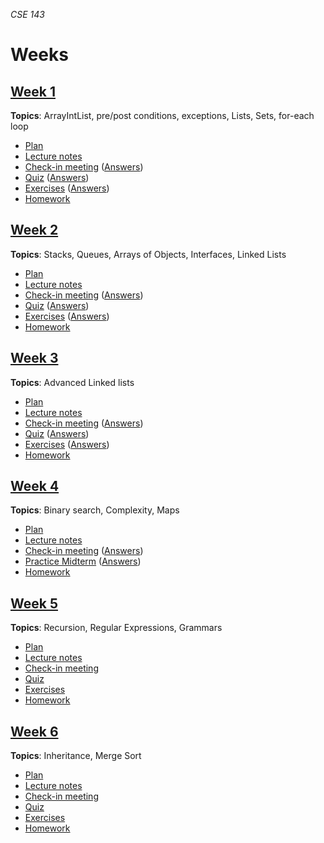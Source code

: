 _CSE 143_
# Weeks
## [Week 1](week1)
__Topics__: ArrayIntList, pre/post conditions, exceptions, Lists, Sets, for-each loop
* [Plan](week1/plan.md)
* [Lecture notes](week1/lecture-notes.md)
* [Check-in meeting](week1/check-in-meeting.md) ([Answers](week1/check-in-meeting-answers.md))
* [Quiz](week1/quiz.md) ([Answers](week1/quiz-answers.md))
* [Exercises](week1/exercises.md) ([Answers](week1/exercise-answers.md))
* [Homework](week1/homework.md)

## [Week 2](week3)
__Topics__: Stacks, Queues, Arrays of Objects, Interfaces, Linked Lists
* [Plan](week2/plan.md)
* [Lecture notes](week2/lecture-notes.md)
* [Check-in meeting](week2/check-in-meeting.md) ([Answers](week2/check-in-meeting-answers.md))
* [Quiz](week2/quiz.md) ([Answers](week2/quiz-answers.md))
* [Exercises](week2/exercises.md) ([Answers](week2/exercise-answers.md))
* [Homework](week2/homework.md)

## [Week 3](week3)
__Topics__: Advanced Linked lists
* [Plan](week3/plan.md)
* [Lecture notes](week3/lecture-notes.md)
* [Check-in meeting](week3/check-in-meeting.md) ([Answers](week3/check-in-meeting-answers.md))
* [Quiz](week3/quiz.md) ([Answers](week3/quiz-answers.md))
* [Exercises](week3/exercises.md) ([Answers](week3/exercise-answers.md))
* [Homework](week3/homework.md)

## [Week 4](week4)
__Topics__: Binary search, Complexity, Maps
* [Plan](week4/plan.md)
* [Lecture notes](week4/lecture-notes.md)
* [Check-in meeting](week4/check-in-meeting.md) ([Answers](week4/check-in-meeting-answers.md))
* [Practice Midterm](../../exams/midterm/practice-midterm.md) ([Answers](../../exams/midterm/practice-midterm-answers.md))
* [Homework](week4/homework.md)

## [Week 5](week5)
__Topics__: Recursion, Regular Expressions, Grammars
* [Plan](week5/plan.md)
* [Lecture notes](week5/lecture-notes.md)
* [Check-in meeting](week5/check-in-meeting.md)
* [Quiz](week5/quiz.md)
* [Exercises](week5/exercises.md)
* [Homework](week5/homework.md)

## [Week 6](week6)
__Topics__: Inheritance, Merge Sort
* [Plan](week6/plan.md)
* [Lecture notes](week6/lecture-notes.md)
* [Check-in meeting](week6/check-in-meeting.md)
* [Quiz](week6/quiz.md)
* [Exercises](week6/exercises.md)
* [Homework](week6/homework.md)

